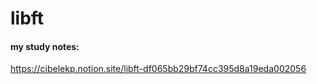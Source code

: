 # libft

#### my study notes:
https://cibelekp.notion.site/libft-df065bb29bf74cc395d8a19eda002056

```
```
